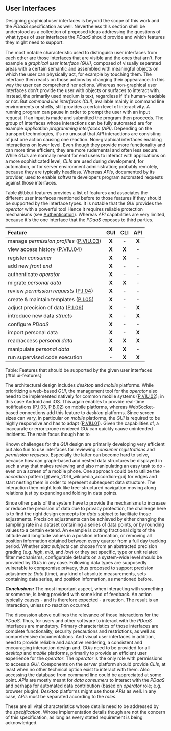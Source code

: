 ## User Interfaces



Designing graphical user interfaces is beyond the scope of this work and the *PDaaS* specification 
as well. 
Nevertheless this section shell be understood as a collection of proposed ideas addressing the 
questions of what types of user interfaces the *PDaaS* should provide and which features they might 
need to support.

The most notable characteristic used to distinguish user interfaces from each other are those 
interfaces that are visible and the ones that arn't. For example a *graphical user interface (GUI)*, 
composed of visually separated areas with a certain semantic and assembled with meaningful objects 
on which the user can physically act, for example by touching them. The interface then reacts on 
those actions by changing their appearance. In this way the user can comprehend her actions.
Whereas non-graphical user interfaces don't provide the user with objects or surfaces to interact 
with. Instead, the primarily used medium is text, regardless if it's human-readable or not.
But *command line interfaces (CLI)*, available mainly in command line environments or shells, still 
provides a certain level of interactivity. A running program can pause in order to prompt the user 
with an input request. If an input is made and submitted the program then proceeds. The group of 
interfaces whose interactions can be fully automated are for example *application programming 
interfaces (API)*. Depending on the transport technologies, it's no unusual that *API* interactions 
are consisting of just one action causing one reaction. Non-graphical interfaces enabling 
interactions on lower level. Even though they provide more functionality and can more time 
efficient, they are more rudemental and often less secure.
While *GUIs* are normally meant for end users to interact with applications on a more sophisticated 
level, *CLIs* are used during development, for automation, or for server environment administration;
probably remotely, because they are typically headless. Whereas *APIs*, documented by its
provider, used to enable software developers program automated requests against those interfaces.

Table @tbl:ui-features provides a list of features and associates the different user interfaces 
mentioned before to those features if they should be supported by the interface types. It is notable 
that the *GUI* provides the *operator* with a powerful tool Hence it requires reliable protection 
mechanisms (see [Authentication](#authentication)). Whereas *API* capabilities are very limited, 
because it's the one interface that the *PDaaS* exposes to third parties.


| Feature                                             |   GUI   |   CLI   |   API   |
|:----------------------------------------------------|:-------:|:-------:|:-------:|
| manage *permission profiles* ([P.VIU.03](#pviu03))  |  __X__  |    -    |  __X__  |
| view access history ([P.VIU.04](#pviu04))           |  __X__  |  __X__  |    -    |
| register *consumer*                                 |  __X__  |  __X__  |    -    |
| add new *front end*                                 |  __X__  |    -    |    -    |
| authenticate *operator*                             |  __X__  |    -    |    -    |
| migrate *personal data*                             |  __X__  |  __X__  |    -    |
| review *permission requests* ([P.I.04](#pi04))      |  __X__  |    -    |    -    |
| create & maintain templates ([P.I.05](#pi05))       |  __X__  |    -    |    -    |
| adjust precision of data ([P.I.06](#pi06))          |  __X__  |    -    |  __X__  |
| introduce new data *structs*                        |  __X__  |    -    |  __X__  |
| configure *PDaaS*                                   |  __X__  |    -    |    -    |
| import personal data                                |  __X__  |    -    |  __X__  |
| read/access *personal data*                         |  __X__  |  __X__  |  __X__  |
| manipulate *personal data*                          |  __X__  |  __X__  |    -    |
| run supervised code execution                       |    -    |  __X__  |  __X__  |

Table: Features that should be supported by the given user interfaces {#tbl:ui-features} 


The architectural design includes *desktop* and *mobile* platforms. While prioritizing a web-based 
*GUI*, the management tool for the *operator* also need to be implemented natively for
common mobile systems ([P.VIU.02](#pviu02)); in this case Android and iOS. This again enables to 
provide real-time notifications ([P.I.03](#pi03), [P.B.02](#pb02)) on mobile platforms, whereas 
WebSocket-based connections add this feature to *desktop* platforms. 
Since screen sizes can vary, in particular on *mobile* platforms, the *GUI* is required to be highly
responsive and has to adapt ([P.VIU.01](#pviu01)). Given the capabilities of, a inaccurate or 
error-prone rendered *GUI* can quickly cause unintended incidents. The main focus though has to

Known challenges for the *GUI* design are primarily developing very efficient but also fun to use 
interfaces for reviewing *consumer registrations* and *permission requests*. Especially the latter
can become hard to solve, because how can graph-based and nested data structures be displayed in
such a way that makes reviewing and also manipulating an easy task to do - even on a screen of a 
mobile phone. One approach could be to utilize the *accordion* pattern 
[@web_2016_wikipedia_accordion-gui] for edges and start nesting them in order to represent 
subsequent data structure. The interaction then might look like tree-structured navigation moving
along relations just by expanding and folding in data points. 

Since other parts of the system have to provide the mechanisms to increase or reduce the precision 
of data due to privacy protection, the challenge here is to find the right design concepts for *data 
subject* to facilitate those adjustments. Precision adjustments can be achieved by either changing 
the sampling rate in a dataset containing a series of data points, or by rounding values to a 
certain extend. An example is cutting fractional digits of the latitude and longitude values in a 
position information, or removing all position information obtained between every quarter from a 
full day tracking period. Whether *data subjects* can choose from an abstracted precision grading 
(e.g. *high*, *mid*, and *low*) or they set specific, type or unit related filter mechanisms, 
configurable defaults on a system-wide level should be provided by *GUIs* in any case. Following 
data types are supposedly vulnerable to compromise privacy, thus proposed to support precision 
adjustments: *Date* (time), any kind of absolute measurements, sets containing data series, and 
position information, as mentioned before.



*__Conclusions:__*
The most important aspect, when interacting with something or someone, is being provided with some 
kind of feedback. An action typically causes - and is therefore expected - a reaction. The result is
an interaction, unless no reaction occurred.

The discussion above outlines the relevance of those interactions for the *PDaaS*. Thus, for users 
and other software to interact with the *PDaaS* interfaces are mandatory. Primary characteristics of 
those interfaces are complete functionality, security precautions and restrictions, as well as 
comprehensive documentations. And visual user interfaces in addition, need to provide reliable and 
adaptive rendering, a consistent and encouraging interaction design and.
*GUIs* need to be provided for all *desktop* and *mobile* platforms, primarily to provide an 
efficient user experience for the *operator*. The *operator* is the only role with permissions to 
access a *GUI*. Components on the *server* platform should provide *CLIs*, at least when no other 
technical option exist to interact with them. Also accessing the database from command line could be 
appreciated at some point. *APIs* are mostly meant for *data consumers* to interact with the *PDaaS* 
and perhaps for automated data contribution (based on *operator* role; e.g. browser plugin). 
*Desktop* platforms might use those *APIs* as well. In any case, *APIs* must be separated according 
to the *roles*.

These are all vital characteristics whose details need to be addressed by the *specification*.
Whose implementation details though are not the concern of this specification, as long as every 
stated requirement is being acknowledged.

